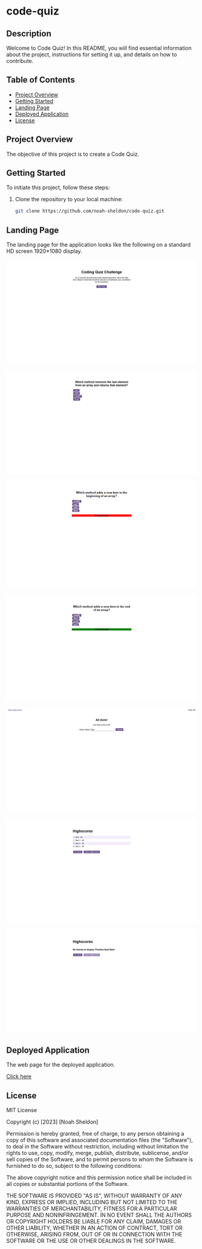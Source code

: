 # code-quiz

## Description


Welcome to Code Quiz! In this README, you will find essential information about the project, instructions for setting it up, and details on how to contribute.


## Table of Contents

- [Project Overview](#project-overview)
- [Getting Started](#getting-started)
- [Landing Page](#landing-page)
- [Deployed Application](#deployed-application)
- [License](#license)


## Project Overview

The objective of this project is to create a Code Quiz. 


## Getting Started

To initiate this project, follow these steps:

1. Clone the repository to your local machine:

   ```bash
   git clone https://github.com/noah-sheldon/code-quiz.git
   ```


## Landing Page

The landing page for the application looks like the following on a standard HD screen 1920*1080 display.

![alt text](./assets/images/scr_1.png)

![alt text](./assets/images/scr_2.png)

![alt text](./assets/images/scr_3.png)

![alt text](./assets/images/scr_7.png)

![alt text](./assets/images/scr_4.png)

![alt text](./assets/images/scr_5.png)

![alt text](./assets/images/scr_6.png)

## Deployed Application

The web page for the deployed application.

[Click here](https://noah-sheldon.github.io/code-quiz/)


## License

MIT License

Copyright (c) [2023] [Noah Sheldon]

Permission is hereby granted, free of charge, to any person obtaining a copy
of this software and associated documentation files (the "Software"), to deal
in the Software without restriction, including without limitation the rights
to use, copy, modify, merge, publish, distribute, sublicense, and/or sell
copies of the Software, and to permit persons to whom the Software is
furnished to do so, subject to the following conditions:

The above copyright notice and this permission notice shall be included in all
copies or substantial portions of the Software.

THE SOFTWARE IS PROVIDED "AS IS", WITHOUT WARRANTY OF ANY KIND, EXPRESS OR
IMPLIED, INCLUDING BUT NOT LIMITED TO THE WARRANTIES OF MERCHANTABILITY,
FITNESS FOR A PARTICULAR PURPOSE AND NONINFRINGEMENT. IN NO EVENT SHALL THE
AUTHORS OR COPYRIGHT HOLDERS BE LIABLE FOR ANY CLAIM, DAMAGES OR OTHER
LIABILITY, WHETHER IN AN ACTION OF CONTRACT, TORT OR OTHERWISE, ARISING FROM,
OUT OF OR IN CONNECTION WITH THE SOFTWARE OR THE USE OR OTHER DEALINGS IN THE
SOFTWARE.